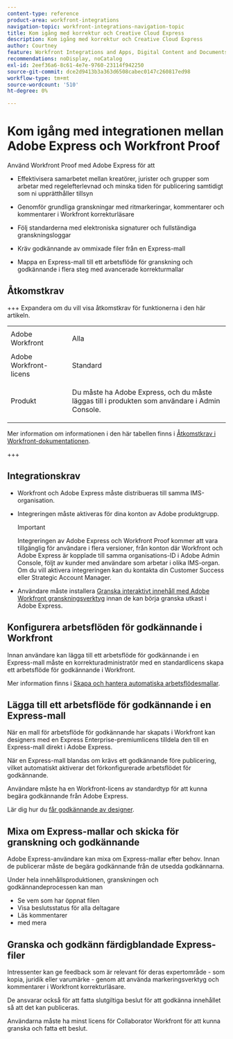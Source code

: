 ```yaml
---
content-type: reference
product-area: workfront-integrations
navigation-topic: workfront-integrations-navigation-topic
title: Kom igång med korrektur och Creative Cloud Express
description: Kom igång med korrektur och Creative Cloud Express
author: Courtney
feature: Workfront Integrations and Apps, Digital Content and Documents
recommendations: noDisplay, noCatalog
exl-id: 2eef36a6-8c61-4e7e-9760-23114f942250
source-git-commit: dce2d9413b3a363d6508cabec0147c260817ed98
workflow-type: tm+mt
source-wordcount: '510'
ht-degree: 0%

---
```


# Kom igång med integrationen mellan Adobe Express och Workfront Proof

Använd Workfront Proof med Adobe Express för att

* Effektivisera samarbetet mellan kreatörer, jurister och grupper som arbetar med regelefterlevnad och minska tiden för publicering samtidigt som ni upprätthåller tillsyn

* Genomför grundliga granskningar med ritmarkeringar, kommentarer och kommentarer i Workfront korrekturläsare

* Följ standarderna med elektroniska signaturer och fullständiga granskningsloggar


* Kräv godkännande av ommixade filer från en Express-mall

* Mappa en Express-mall till ett arbetsflöde för granskning och godkännande i flera steg med avancerade korrekturmallar

## Åtkomstkrav

+++ Expandera om du vill visa åtkomstkrav för funktionerna i den här artikeln.

<table style="table-layout:auto"> 
 <col> 
 <col> 
 <tbody> 
 <tr> 
   <td role="rowheader">Adobe Workfront</td> 
   <td> 
   <p>Alla</p> 
   </td> 
  </tr> 
  <tr> 
   <td role="rowheader">Adobe Workfront-licens</td> 
   <td> 
   <p>Standard </p> 
  </td> 
  </tr> 
  <tr> 
   <td role="rowheader">Produkt</td> 
   <td> 
   <p> Du måste ha Adobe Express, och du måste läggas till i produkten som användare i Admin Console. </p> </td> 
  </tr>

</tbody> 
</table>

Mer information om informationen i den här tabellen finns i [Åtkomstkrav i Workfront-dokumentationen](/help/quicksilver/administration-and-setup/add-users/access-levels-and-object-permissions/access-level-requirements-in-documentation.md).

+++

## Integrationskrav

* Workfront och Adobe Express måste distribueras till samma IMS-organisation.

* Integreringen måste aktiveras för dina konton av Adobe produktgrupp.

  >[!IMPORTANT]
  >
  >Integreringen av Adobe Express och Workfront Proof kommer att vara tillgänglig för användare i flera versioner, från konton där Workfront och Adobe Express är kopplade till samma organisations-ID i Adobe Admin Console, följt av kunder med användare som arbetar i olika IMS-organ. Om du vill aktivera integreringen kan du kontakta din Customer Success eller Strategic Account Manager.

* Användare måste installera [Granska interaktivt innehåll med Adobe Workfront granskningsverktyg](/help/quicksilver/review-and-approve-work/proofing/reviewing-proofs-within-workfront/review-a-proof/review-proof-in-web-viewer-extension.md) innan de kan börja granska utkast i Adobe Express.


## Konfigurera arbetsflöden för godkännande i Workfront

Innan användare kan lägga till ett arbetsflöde för godkännande i en Express-mall måste en korrekturadministratör med en standardlicens skapa ett arbetsflöde för godkännande i Workfront.

Mer information finns i [Skapa och hantera automatiska arbetsflödesmallar](/help/quicksilver/administration-and-setup/manage-workfront/configure-proofing/create-manage-automated-workflow-templates.md).

## Lägga till ett arbetsflöde för godkännande i en Express-mall

När en mall för arbetsflöde för godkännande har skapats i Workfront kan designers med en Express Enterprise-premiumlicens tilldela den till en Express-mall direkt i Adobe Express.

När en Express-mall blandas om krävs ett godkännande före publicering, vilket automatiskt aktiverar det förkonfigurerade arbetsflödet för godkännande.

Användare måste ha en Workfront-licens av standardtyp för att kunna begära godkännande från Adobe Express.

Lär dig hur du [får godkännande av designer](https://helpx.adobe.com/se/express/web/share-and-publish/share-and-collaborate/request-approval.html).


## Mixa om Express-mallar och skicka för granskning och godkännande

Adobe Express-användare kan mixa om Express-mallar efter behov. Innan de publicerar måste de begära godkännande från de utsedda godkännarna.

Under hela innehållsproduktionen, granskningen och godkännandeprocessen kan man

* Se vem som har öppnat filen
* Visa beslutsstatus för alla deltagare
* Läs kommentarer
* med mera

<!--Learn how to get approval on designs.   
need link to help article-->

## Granska och godkänn färdigblandade Express-filer

Intressenter kan ge feedback som är relevant för deras expertområde - som kopia, juridik eller varumärke - genom att använda markeringsverktyg och kommentarer i Workfront korrekturläsare.

De ansvarar också för att fatta slutgiltiga beslut för att godkänna innehållet så att det kan publiceras.

Användarna måste ha minst licens för Collaborator Workfront för att kunna granska och fatta ett beslut.
